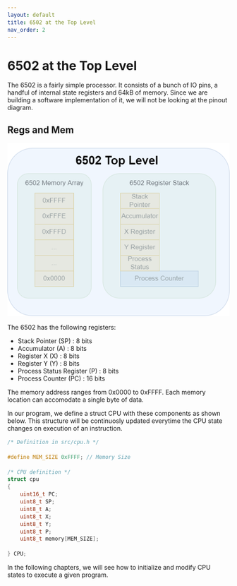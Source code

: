 ```yaml
---
layout: default
title: 6502 at the Top Level
nav_order: 2
---
```

# 6502 at the Top Level

The 6502 is a fairly simple processor. It consists of a bunch of IO pins, a handful of internal state registers and 64kB of memory. Since we are building a software implementation of it, we will not be looking at the pinout diagram.

## Regs and Mem


![Top Level 6502](top_level.png)

The 6502 has the following registers:
- Stack Pointer (SP) : 8 bits 
- Accumulator (A) : 8 bits 
- Register X (X) : 8 bits
- Register Y (Y) : 8 bits
- Process Status Register (P) : 8 bits
- Process Counter (PC) : 16 bits

The memory address ranges from $\text{0x0000}$ to $\text{0xFFFF}$. Each memory location can accomodate a single byte of data. 

In our program, we define a struct CPU with these components as shown below. This structure will be continuosly updated everytime the CPU state changes on execution of an instruction.

<div class="code-example" markdown="1">

```cpp
/* Definition in src/cpu.h */

#define MEM_SIZE 0xFFFF; // Memory Size

/* CPU definition */
struct cpu
{
    uint16_t PC; 
    uint8_t SP;
    uint8_t A;
    uint8_t X;
    uint8_t Y;
    uint8_t P;
    uint8_t memory[MEM_SIZE];

} CPU;
```
</div>

In the following chapters, we will see how to initialize and modify CPU states to execute a given program.

